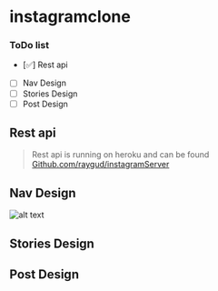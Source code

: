 # instagramclone


### ToDo list

- [✅] Rest api
- [ ] Nav Design
- [ ] Stories Design 
- [ ] Post Design

## Rest api

> Rest api is running on heroku and can be found [Github.com/raygud/instagramServer](https://github.com/Raygud/instagramServer/)

## Nav Design
![alt text](https://i.imgur.com/4kcyKTB.png)

## Stories Design

## Post Design
